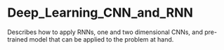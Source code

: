 # Deep_Learning_CNN_and_RNN
Describes how to apply RNNs, one and two dimensional CNNs, and  pre-trained model that can be applied to the problem at hand.
